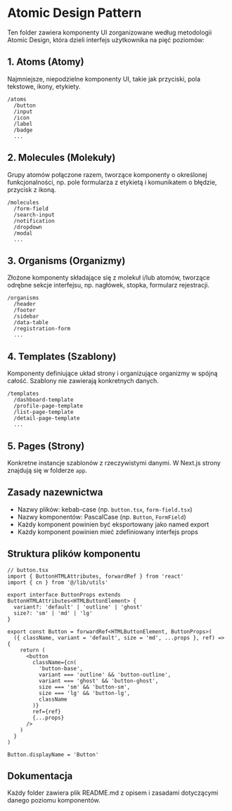 # Atomic Design Pattern

Ten folder zawiera komponenty UI zorganizowane według metodologii Atomic Design, która dzieli interfejs użytkownika na pięć poziomów:

## 1. Atoms (Atomy)

Najmniejsze, niepodzielne komponenty UI, takie jak przyciski, pola tekstowe, ikony, etykiety.

```
/atoms
  /button
  /input
  /icon
  /label
  /badge
  ...
```

## 2. Molecules (Molekuły)

Grupy atomów połączone razem, tworzące komponenty o określonej funkcjonalności, np. pole formularza z etykietą i komunikatem o błędzie, przycisk z ikoną.

```
/molecules
  /form-field
  /search-input
  /notification
  /dropdown
  /modal
  ...
```

## 3. Organisms (Organizmy)

Złożone komponenty składające się z molekuł i/lub atomów, tworzące odrębne sekcje interfejsu, np. nagłówek, stopka, formularz rejestracji.

```
/organisms
  /header
  /footer
  /sidebar
  /data-table
  /registration-form
  ...
```

## 4. Templates (Szablony)

Komponenty definiujące układ strony i organizujące organizmy w spójną całość. Szablony nie zawierają konkretnych danych.

```
/templates
  /dashboard-template
  /profile-page-template
  /list-page-template
  /detail-page-template
  ...
```

## 5. Pages (Strony)

Konkretne instancje szablonów z rzeczywistymi danymi. W Next.js strony znajdują się w folderze `app`.

## Zasady nazewnictwa

- Nazwy plików: kebab-case (np. `button.tsx`, `form-field.tsx`)
- Nazwy komponentów: PascalCase (np. `Button`, `FormField`)
- Każdy komponent powinien być eksportowany jako named export
- Każdy komponent powinien mieć zdefiniowany interfejs props

## Struktura plików komponentu

```tsx
// button.tsx
import { ButtonHTMLAttributes, forwardRef } from 'react'
import { cn } from '@/lib/utils'

export interface ButtonProps extends ButtonHTMLAttributes<HTMLButtonElement> {
  variant?: 'default' | 'outline' | 'ghost'
  size?: 'sm' | 'md' | 'lg'
}

export const Button = forwardRef<HTMLButtonElement, ButtonProps>(
  ({ className, variant = 'default', size = 'md', ...props }, ref) => {
    return (
      <button
        className={cn(
          'button-base',
          variant === 'outline' && 'button-outline',
          variant === 'ghost' && 'button-ghost',
          size === 'sm' && 'button-sm',
          size === 'lg' && 'button-lg',
          className
        )}
        ref={ref}
        {...props}
      />
    )
  }
)

Button.displayName = 'Button'
```

## Dokumentacja

Każdy folder zawiera plik README.md z opisem i zasadami dotyczącymi danego poziomu komponentów.
